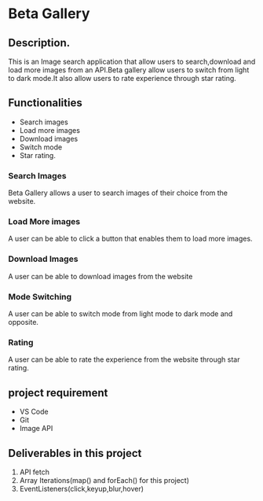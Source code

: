 # Beta Gallery

## Description.

This is an Image search application that allow users to search,download and load more images from an API.Beta gallery allow users to switch from light to dark mode.It also allow users to rate experience through star rating.

## Functionalities

* Search images
* Load more images
* Download images 
* Switch mode
* Star rating.

### Search Images
Beta Gallery allows a user to search images of their choice from the website.

### Load More images 
A user can be able to click a button that enables them to load more images.

### Download Images
A user can be able to download images from the website

### Mode Switching
A user can be able to switch mode from light mode to dark mode and opposite.
### Rating 
A user can be able to rate the experience from the website through star rating.


## project requirement
* VS Code
* Git
* Image API
## Deliverables in this project
1. API fetch
2. Array Iterations(map() and forEach() for this project)
3. EventListeners(click,keyup,blur,hover)
   
   

